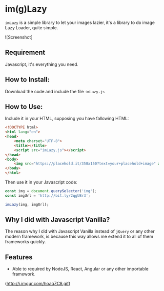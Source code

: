 # im(g)Lazy

`imLazy` is a simple library to let your images lazier, it's a library to do image Lazy Loader, quite simple.

![Screenshot]

## Requirement

Javascript, it's everything you need.

## How to Install:

Download the code and include the file `imLazy.js`

## How to Use:

Include it in your HTML, supposing you have fallowing HTML:

``` html
<!DOCTYPE html>
<html lang="en">
<head>
    <meta charset="UTF-8">
    <title></title>
    <script src="imLazy.js"></script>
</head>
<body>
    <img src="https://placehold.it/350x150?text=your+placehold+image" alt="">
</body>
</html>
```

Then use it in your Javascript code:

``` javascript
const img = document.querySelector('img');
const imgUrl = 'http://bit.ly/2qgUBr3';

imLazy(img, imgUrl);
```

## Why I did with Javascript Vanilla?

The reason why I did with Javascript Vanilla instead of `jQuery` or any other modern framework, is because this way allows me extend it to all of them frameworks quickly.


## Features

- Able to required by NodeJS, React, Angular or any other importable framework.

(http://i.imgur.com/hoaqZC8.gif)

